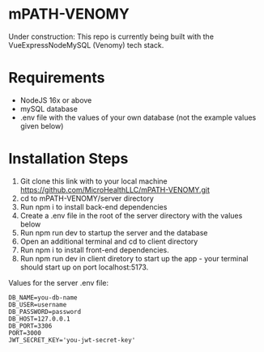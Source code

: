 # mPATH-VENOMY
Under construction:  This repo is currently being built with the VueExpressNodeMySQL (Venomy) tech stack.  

# Requirements
- NodeJS 16x or above
- mySQL database
- .env file with the values of your own database (not the example values given below)


# Installation Steps
1. Git clone this link with to your local machine https://github.com/MicroHealthLLC/mPATH-VENOMY.git
2. cd to mPATH-VENOMY/server directory
3. Run npm i to install back-end dependencies
4. Create a .env file in the root of the server directory with the values below
5. Run npm run dev to startup the server and the database
6. Open an additional terminal and cd to client directory
7. Run npm i to install front-end dependencies.
8. Run npm run dev in client diretory to start up the app - your terminal should start up on port localhost:5173.


Values for the server .env file:
```
DB_NAME=you-db-name
DB_USER=username
DB_PASSWORD=password
DB_HOST=127.0.0.1
DB_PORT=3306
PORT=3000
JWT_SECRET_KEY='you-jwt-secret-key'
```
